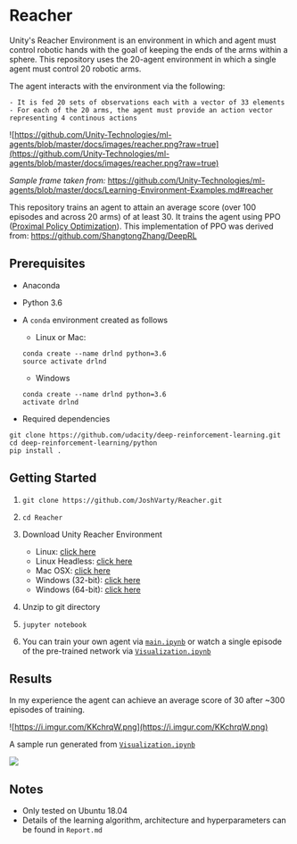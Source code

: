 # Reacher

Unity's Reacher Environment is an environment in which and agent must control robotic hands with the goal of keeping the ends of the arms within a sphere. This repository uses the 20-agent environment in which a single agent must control 20 robotic arms.

The agent interacts with the environment via the following:

    - It is fed 20 sets of observations each with a vector of 33 elements
    - For each of the 20 arms, the agent must provide an action vector representing 4 continous actions



![https://github.com/Unity-Technologies/ml-agents/blob/master/docs/images/reacher.png?raw=true](https://github.com/Unity-Technologies/ml-agents/blob/master/docs/images/reacher.png?raw=true)

*Sample frame taken from:* https://github.com/Unity-Technologies/ml-agents/blob/master/docs/Learning-Environment-Examples.md#reacher


This repository trains an agent to attain an average score (over 100 episodes and across 20 arms) of at least 30. It trains the agent using PPO ([Proximal Policy Optimization](https://arxiv.org/abs/1707.06347)). This implementation of PPO was derived from: https://github.com/ShangtongZhang/DeepRL

## Prerequisites

- Anaconda
- Python 3.6
- A `conda` environment created as follows

  - Linux or Mac:
  ```
  conda create --name drlnd python=3.6
  source activate drlnd 
  ```

  - Windows
  ```
  conda create --name drlnd python=3.6 
  activate drlnd
  ```

- Required dependencies

```
git clone https://github.com/udacity/deep-reinforcement-learning.git
cd deep-reinforcement-learning/python
pip install .
```

## Getting Started

1. `git clone https://github.com/JoshVarty/Reacher.git`

2. `cd Reacher`

3. Download Unity Reacher Environment
   - Linux: [click here](https://s3-us-west-1.amazonaws.com/udacity-drlnd/P2/Reacher/Reacher_Linux.zip)
   - Linux Headless: [click here](https://s3-us-west-1.amazonaws.com/udacity-drlnd/P2/Reacher/Reacher_Linux_NoVis.zip)
   - Mac OSX: [click here](https://s3-us-west-1.amazonaws.com/udacity-drlnd/P2/Reacher/Reacher.app.zip)
   - Windows (32-bit): [click here](https://s3-us-west-1.amazonaws.com/udacity-drlnd/P2/Reacher/Reacher_Windows_x86.zip)
   - Windows (64-bit): [click here](https://s3-us-west-1.amazonaws.com/udacity-drlnd/P2/Reacher/Reacher_Windows_x86_64.zip)

4. Unzip to git directory

5. `jupyter notebook`

6. You can train your own agent via [`main.ipynb`](https://github.com/JoshVarty/Reacher/blob/master/main.ipynb) or watch a single episode of the pre-trained network via [`Visualization.ipynb`](https://github.com/JoshVarty/Reacher/blob/master/Visualization.ipynb)

## Results

In my experience the agent can achieve an average score of 30 after ~300 episodes of training.

![https://i.imgur.com/KKchrqW.png](https://i.imgur.com/KKchrqW.png)

A sample run generated from [`Visualization.ipynb`](https://github.com/JoshVarty/Reacher/blob/master/Visualization.ipynb)

![](https://i.imgur.com/ynawSiY.gif)


## Notes
 - Only tested on Ubuntu 18.04
 - Details of the learning algorithm, architecture and hyperparameters can be found in `Report.md`